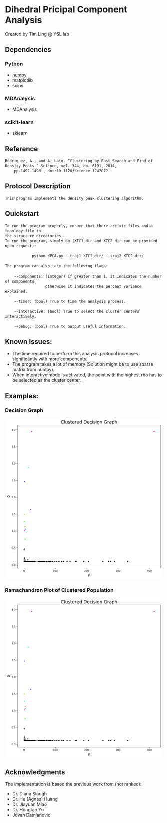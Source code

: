 # Dihedral Pricipal Component Analysis
Created by Tim Ling @ YSL lab

## Dependencies

### Python
* numpy
* matplotlib
* scipy

### MDAnalysis
* MDAnalysis

### scikit-learn
* sklearn

## Reference

	Rodriguez, A., and A. Laio. “Clustering by Fast Search and Find of Density Peaks.” Science, vol. 344, no. 6191, 2014,
		pp.1492–1496., doi:10.1126/science.1242072.

## Protocol Description
	
	This program implements the density peak clustering algorithm.

## Quickstart
	
	To run the program properly, ensure that there are xtc files and a topology file in 
	the structure directories.
	To run the program, simply do (XTC1_dir and XTC2_dir can be provided upon request):

				python dPCA.py --traj1 XTC1_dir/ --traj2 XTC2_dir/

	The program can also take the following flags:
		
		--components: (integer) if greater than 1, it indicates the number of components
					  otherwise it indicates the percent variance explained.

		--timer: (bool) True to time the analysis process.

		--interactive: (bool) True to select the cluster centers interactively.

		--debug: (bool) True to output useful information.

## Known Issues:
	
* The time required to perform this analysis protocol increases significantly with more components.
* The program takes a lot of memory (Solution might be to use sparse matrix from numpy).
* When interactive mode is activated, the point with the highest rho has to be selected as the cluster center.

## Examples:
### Decision Graph
![This is how a decision graph will look like](https://github.com/yling01/d_PCA/blob/master/images/s1_decision_graph.png)

### Ramachandron Plot of Clustered Population
![This is the Ramachandron plot of populations clustered using this algorithm](https://github.com/yling01/d_PCA/blob/master/images/s1_decision_graph.png)

## Acknowledgments
The implementation is based the previous work from (not ranked):
* Dr. Diana Slough
* Dr. He (Agnes) Huang
* Dr. Jiayuan Miao
* Dr. Hongtao Yu
* Jovan Damjanovic




